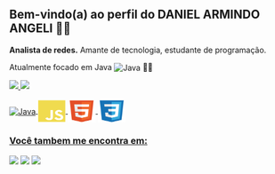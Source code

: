 ## Bem-vindo(a) ao perfil do DANIEL ARMINDO ANGELI 🧙‍♂️
**Analista de redes.** Amante de tecnologia, estudante de programação.

Atualmente focado em Java <img align="center" alt="Java" height="30" width="30" src="https://github.com/tedoidobr/tedoidobr/assets/144138768/0489f8dc-e536-4249-8288-a1ee4573220d"/> 👨‍💻


 <div>
   <a href="https://github.com/tedoidobr">
   <img height="180em" src="https://github-readme-stats.vercel.app/api/top-langs/?username=tedoidobr&layout=compact&langs_count=6&theme=merko"/>
   <img height="180em" src="https://github-readme-stats.vercel.app/api?username=tedoidobr&show_icons=true&theme=merko&include_all_commits=true&count_private=true"/>
</div>
    
<div style="display: inline_block"><br>
 
  <img align="center" alt="Java" height="40" width="50" src="https://raw.githubusercontent.com/jmnote/z-icons/master/svg/java.svg">
  <img align="center" alt="Js" height="40" width="50" src="https://raw.githubusercontent.com/devicons/devicon/master/icons/javascript/javascript-plain.svg">
  <img align="center" alt="HTML" height="40" width="50" src="https://raw.githubusercontent.com/devicons/devicon/master/icons/html5/html5-original.svg">
  <img align="center" alt="CSS" height="40" width="50" src="https://raw.githubusercontent.com/devicons/devicon/master/icons/css3/css3-original.svg">
</div>

### **Você tambem me encontra em:**

<div> 
  <a href="https://instagram.com/tedoido" target="_blank"><img src="https://img.shields.io/badge/-Instagram-%23E4405F?style=for-the-badge&logo=instagram&logoColor=white" target="_blank"></a>
  <a href = "mailto:tedoido@gmail.com.com"><img src="https://img.shields.io/badge/-Gmail-%23333?style=for-the-badge&logo=gmail&logoColor=white" target="_blank"></a>
  <a href="https://www.linkedin.com/in/daniel-armindo-angeli-06aa37282/" target="_blank"><img src="https://img.shields.io/badge/-LinkedIn-%230077B5?style=for-the-badge&logo=linkedin&logoColor=white" target="_blank"></a>
</div>

